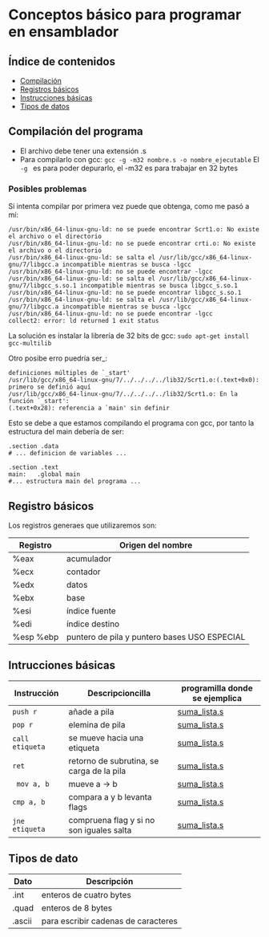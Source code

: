 # Conceptos básico para programar en ensamblador   

## Índice de contenidos  
- [ Compilación ](#compilacion-del-programa )  
- [Registros básicos](#registros-basicos)
- [Instrucciones básicas](#intrucciones-basicas )  
- [Tipos de datos](#tipos-de-datos )


## Compilación del programa  
- El archivo debe tener una extensión .s 
- Para compilarlo con gcc: `gcc -g -m32 nombre.s -o nombre_ejecutable`
El `-g ` es para poder depurarlo, el -m32 es para trabajar en 32 bytes  


### Posibles problemas  

Si intenta compilar por primera vez puede que obtenga, como me pasó a mí: 
```shell
/usr/bin/x86_64-linux-gnu-ld: no se puede encontrar Scrt1.o: No existe el archivo o el directorio
/usr/bin/x86_64-linux-gnu-ld: no se puede encontrar crti.o: No existe el archivo o el directorio
/usr/bin/x86_64-linux-gnu-ld: se salta el /usr/lib/gcc/x86_64-linux-gnu/7/libgcc.a incompatible mientras se busca -lgcc
/usr/bin/x86_64-linux-gnu-ld: no se puede encontrar -lgcc
/usr/bin/x86_64-linux-gnu-ld: se salta el /usr/lib/gcc/x86_64-linux-gnu/7/libgcc_s.so.1 incompatible mientras se busca libgcc_s.so.1
/usr/bin/x86_64-linux-gnu-ld: no se puede encontrar libgcc_s.so.1
/usr/bin/x86_64-linux-gnu-ld: se salta el /usr/lib/gcc/x86_64-linux-gnu/7/libgcc.a incompatible mientras se busca -lgcc
/usr/bin/x86_64-linux-gnu-ld: no se puede encontrar -lgcc
collect2: error: ld returned 1 exit status
```

La solución es instalar la librería de 32 bits de gcc: 
`sudo apt-get install gcc-multilib` 

Otro posibe erro puedría ser_: 
 ```shell
 definiciones múltiples de `_start'
/usr/lib/gcc/x86_64-linux-gnu/7/../../../../lib32/Scrt1.o:(.text+0x0): primero se definió aquí
/usr/lib/gcc/x86_64-linux-gnu/7/../../../../lib32/Scrt1.o: En la función `_start':
(.text+0x28): referencia a `main' sin definir

```
Esto se debe a que estamos compilando el programa con gcc, por tanto la estructura del main debería de ser: 
```assembler
.section .data
# ... definicion de variables ...

.section .text
main:	.global main
#... estructura main del programa ... 
```

## Registro básicos  
Los registros generaes que utilizaremos son:

Registro | Origen del nombre  
--- | ---   
%eax | acumulador  
%ecx | contador  
%edx | datos  
%ebx | base  
%esi | índice fuente  
%edi |índice destino  
%esp %ebp | puntero de pila y puntero bases USO ESPECIAL  


## Intrucciones básicas 

Instrucción | Descripcioncilla | programilla donde se ejemplica   
--- | --- |---    
`push r` | añade a pila | [suma_lista.s](suma_lista.s)   
`pop r`| elemina de pila | [suma_lista.s](suma_lista.s)   
`call etiqueta` | se mueve hacia una etiqueta | [suma_lista.s](suma_lista.s)  
`ret` | retorno de subrutina, se carga de la pila | [suma_lista.s](suma_lista.s)   
` mov a, b` | mueve a -> b | [suma_lista.s](suma_lista.s)   
`cmp a, b` | compara a y b levanta flags | [suma_lista.s](suma_lista.s)   
`jne etiqueta` | compruena flag y si no son iguales salta | [suma_lista.s](suma_lista.s)  

## Tipos de dato  

Dato | Descripción 
--- | --- 
.int | enteros de cuatro bytes  
.quad | enteros de 8 bytes  
.ascii | para escribir cadenas de caracteres  

